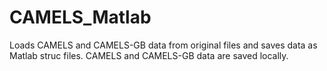 # CAMELS_Matlab
Loads CAMELS and CAMELS-GB data from original files and saves data as Matlab struc files.
CAMELS and CAMELS-GB data are saved locally.
